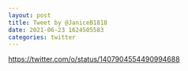 ```yaml
--- 
layout: post 
title: Tweet by @JaniceB1818 
date: 2021-06-23 1624505583 
categories: twitter 
--- 
```

https://twitter.com/o/status/1407904554490994688